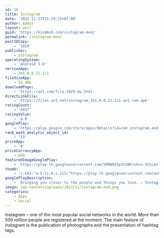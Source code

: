 ```yaml
---
id: 18
title: Instagram
date: '2022-11-23T21:29:25+07:00'
author: Admin
layout: post
guid: 'https://kindmod.com/instagram-mod/'
permalink: /instagram-mod/
postIDCopy:
    - '1029'
publisher:
    - Instagram
operatingSystem:
    - 'Android 5.0'
versionApp:
    - 261.0.0.21.111
fileSizeApp:
    - 54.4Mb
downloadPage:
    - 'https://an1.com/file_1029-dw.html'
directLinkFile:
    - 'https://files.an1.net/instagram_261.0.0.21.111-an1.com.apk'
ratingCount:
    - '4037'
ratingValue:
    - '4.8'
googlePlay:
    - 'https://play.google.com/store/apps/details?id=com.instagram.android'
rank_math_analytic_object_id:
    - '13'
priceApp:
    - '0'
priceCurrencyApp:
    - USD
featuredImageGooglePlay:
    - 'https://play-lh.googleusercontent.com/VRMWkE5p3CkWhJs6nv-9ZsLAs1QOg5ob1_3qg-rckwYW7yp1fMrYZqnEFpk0IoVP4LM'
thumb:
    - 's:643:"a:5:{i:0;s:115:"https://play-lh.googleusercontent.com/ax8T6S1hQHcbeznuNVvYk4uG5o1kMbBZMKksHHLfWKmWOzNtcfLjWj845xA4fh83g7o=w526-h296";i:1;s:114:"https://play-lh.googleusercontent.com/CUXb88taC5DLz63LF7eRYApkwXJOsVYpfovZqOHkeH94ZcpOnBuiOlXj8R5Tb4KjkA=w526-h296";i:2;s:114:"https://play-lh.googleusercontent.com/ZVxqhLyEL7iyc2XdVS40XWQ41XCKmoZnto4gkloz6mV3KxOuY_Wqmmv06Z12zGKvZg=w526-h296";i:3;s:114:"https://play-lh.googleusercontent.com/Kr4uyXFoR52nNpvA1ZFhIVJnBtd5iz6qgmJacLVaRVtjijKnZfS-wmWDTrjUpP8GjQ=w526-h296";i:4;s:115:"https://play-lh.googleusercontent.com/A4AelDMkhdsDTwgiDlqEnGpwmsHaOQFBD6I2N5LBodgDs94iIfPZM-SQHYF-yKPnyG8=w526-h296";}";'
googlePlayDescription:
    - 'Bringing you closer to the people and things you love. — Instagram from MetaConnect with friends, share what you’re up to, or see what''s new from others all over the world. Explore our community where you can feel free to be yourself and share everything from your daily moments to life''s highlights.'
image: /wp-content/uploads/2022/11/instagram-mod.png
categories:
    - Apps
    - Social
---
```


Instagram – one of the most popular social networks in the world. More than 500 million people are registered at the moment. The main feature of instagram is the publication of photographs and the presentation of hashtag tags.